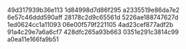 49d317939b36e113
1d84998d7d86f295
a2335519e86da7e2
6e57c46ddd590aff
28178c2d9c65561d
5226ae188747627d
1ed0624cc1a11093
06e00f579f221105
4ad23cef877adf2b
91a4c29e7a6a6cf7
428dfc265a93b663
0351e291c3814c99
a0ea11e166fa9b51
